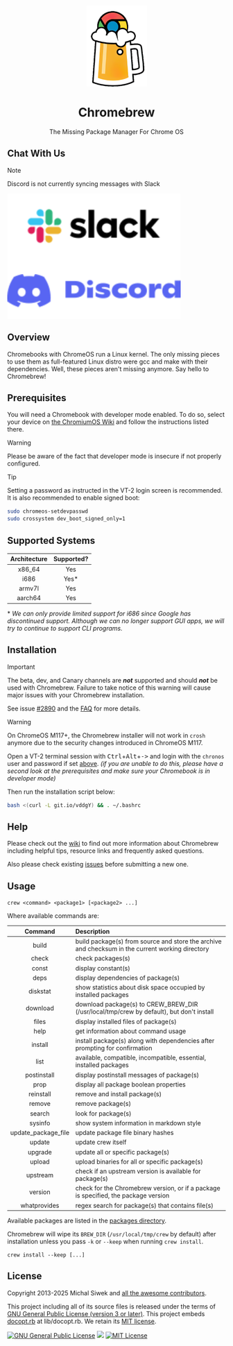 <div align="center">
  <img src="images/brew.png" alt="Chromebrew icon">
  <h1>Chromebrew</h1>
  <p>The Missing Package Manager For Chrome OS</p>
</div>

## Chat With Us

> [!NOTE]
> Discord is not currently syncing messages with Slack

<div>
  <a href="mailto:crewonslack@gmail.com?subject=Slack invitation link request&amp;body=This email is auto-generated by README.md" target="_blank"><img src="./images/slack.svg" alt="Slack Invite" align="middle"></a>
  <a href="https://discord.gg/QRrzBXN" target="_blank"><img src="./images/discord.svg" alt="Discord Invite" align="middle"></a>
</div>

## Overview

Chromebooks with ChromeOS run a Linux kernel. The only missing pieces to use them as full-featured Linux distro were gcc and make with their dependencies. Well, these pieces aren't missing anymore. Say hello to Chromebrew!

## Prerequisites

You will need a Chromebook with developer mode enabled. To do so, select your device on [the ChromiumOS Wiki](https://www.chromium.org/chromium-os/developer-information-for-chrome-os-devices) and follow the instructions listed there.

> [!WARNING]
> Please be aware of the fact that developer mode is insecure if not properly configured.

<a id="set_passwd" /> <!-- for reference in installation section -->
> [!TIP]
> Setting a password as instructed in the VT-2 login screen is recommended. It is also recommended to enable signed boot:
>
> ```bash
> sudo chromeos-setdevpasswd
> sudo crossystem dev_boot_signed_only=1
> ```

## Supported Systems

| Architecture | Supported? |
|:------------:|:----------:|
| x86_64       | Yes        |
| i686         | Yes\*      |
| armv7l       | Yes        |
| aarch64      | Yes        |

\* _We can only provide limited support for i686 since Google has discontinued support. Although we can no longer support GUI apps, we will try to continue to support CLI programs._

## Installation

> [!IMPORTANT]
> The beta, dev, and Canary channels are ***not*** supported and should ***not*** be used with Chromebrew. Failure to take notice of this warning will cause major issues with your Chromebrew installation.
>
> See issue [#2890](https://github.com/chromebrew/chromebrew/issues/2890) and the [FAQ](https://github.com/chromebrew/chromebrew/wiki/FAQ) for more details.

> [!WARNING]
> On ChromeOS M117+, the Chromebrew installer will not work in `crosh` anymore due to the security changes introduced in ChromeOS M117.

Open a VT-2 terminal session with <kbd>Ctrl</kbd>+<kbd>Alt</kbd>+<kbd>-></kbd> and login with the `chronos` user and password if set [above](#set_passwd). *(if you are unable to do this, please have a second look at the prerequisites and make sure your Chromebook is in developer mode)*

Then run the installation script below:

```bash
bash <(curl -L git.io/vddgY) && . ~/.bashrc
```

## Help

Please check out the [wiki](https://github.com/chromebrew/chromebrew/wiki) to find out more information about Chromebrew including helpful tips, resource links and frequently asked questions.

Also please check existing [issues](https://github.com/chromebrew/chromebrew/issues) before submitting a new one.

## Usage

```text
crew <command> <package1> [<package2> ...]
```

Where available commands are:

| Command             | Description |
|:-------------------:|:------------|
| build               | build package(s) from source and store the archive and checksum in the current working directory |
| check               | check packages(s) |
| const               | display constant(s) |
| deps                | display dependencies of package(s) |
| diskstat            | show statistics about disk space occupied by installed packages |
| download            | download package(s) to CREW_BREW_DIR (/usr/local/tmp/crew by default), but don't install |
| files               | display installed files of package(s) |
| help                | get information about command usage |
| install             | install package(s) along with dependencies after prompting for confirmation |
| list                | available, compatible, incompatible, essential, installed packages |
| postinstall         | display postinstall messages of package(s) |
| prop                | display all package boolean properties |
| reinstall           | remove and install package(s) |
| remove              | remove package(s) |
| search              | look for package(s) |
| sysinfo             | show system information in markdown style |
| update_package_file | update package file binary hashes |
| update              | update crew itself |
| upgrade             | update all or specific package(s) |
| upload              | upload binaries for all or specific package(s) |
| upstream            | check if an upstream version is available for package(s) |
| version             | check for the Chromebrew version, or if a package is specified, the package version |
| whatprovides        | regex search for package(s) that contains file(s) |

Available packages are listed in the [packages directory](https://github.com/chromebrew/chromebrew/tree/master/packages).

Chromebrew will wipe its `BREW_DIR` (`/usr/local/tmp/crew` by default) after installation unless you pass `-k` or `--keep` when running `crew install`.

```text
crew install --keep [...]
```

## License

Copyright 2013-2025 Michal Siwek and [all the awesome contributors](https://github.com/chromebrew/chromebrew/graphs/contributors).

This project including all of its source files is released under the terms of [GNU General Public License (version 3 or later)](http://www.gnu.org/licenses/gpl.txt). This project embeds [docopt.rb](https://github.com/docopt/docopt.rb) at lib/docopt.rb. We retain its [MIT license](lib/docopt.LICENSE).

<div>
  <a rel="license-software" href="https://www.gnu.org/licenses/gpl-3.0.en.html"><img alt="GNU General Public License" src="https://www.gnu.org/graphics/gplv3-127x51.png" height="31" /></a>
  <img src="about:blank" width="15px"> <!-- acting a space between two images -->
  <a rel="license-docopt" href="https://mit-license.org/"><img alt="MIT License" src="https://upload.wikimedia.org/wikipedia/commons/0/0c/MIT_logo.svg" height="31" /></a>
</div>
